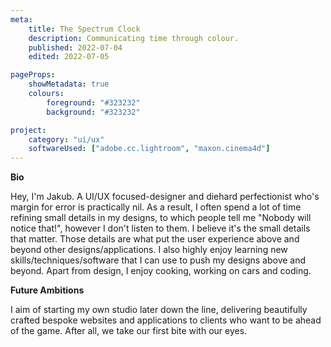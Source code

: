 ```yaml
---
meta:
    title: The Spectrum Clock
    description: Communicating time through colour.
    published: 2022-07-04
    edited: 2022-07-05

pageProps:
    showMetadata: true
    colours:
        foreground: "#323232"
        background: "#323232"

project:
    category: "ui/ux"
    softwareUsed: ["adobe.cc.lightroom", "maxon.cinema4d"]
---
```

**Bio**

Hey, I'm Jakub. A UI/UX focused-designer and diehard perfectionist who's margin for error is practically nil. As a result, I often spend a lot of time refining small details in my designs, to which people tell me "Nobody will notice that!", however I don't listen to them. I believe it's the small details that matter. Those details are what put the user experience above and beyond other designs/applications. I also highly enjoy learning new skills/techniques/software that I can use to push my designs above and beyond. Apart from design, I enjoy cooking, working on cars and coding.

**Future Ambitions**

I aim of starting my own studio later down the line, delivering beautifully crafted bespoke websites and applications to clients who want to be ahead of the game. After all, we take our first bite with our eyes.